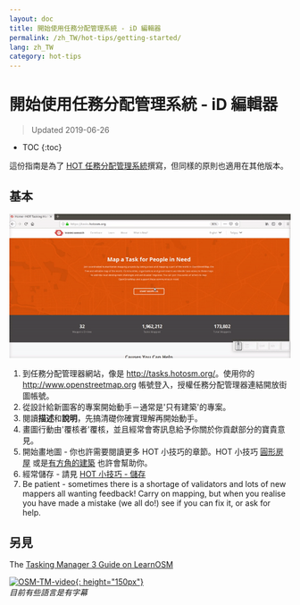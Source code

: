 ```yaml
---
layout: doc
title: 開始使用任務分配管理系統 - iD 編輯器
permalink: /zh_TW/hot-tips/getting-started/
lang: zh_TW
category: hot-tips
---
```


開始使用任務分配管理系統 - iD 編輯器
============

> Updated 2019-06-26  

- TOC
{:toc}

這份指南是為了 [HOT 任務分配管理系統](http://tasks.hotosm.org/)撰寫，但同樣的原則也適用在其他版本。  

基本
--------------

![TM Start][]


1. 到任務分配管理器網站，像是 <http://tasks.hotosm.org/>。使用你的 <http://www.openstreetmap.org> 帳號登入，授權任務分配管理器連結開放街圖帳號。  
2. 從設計給新圖客的專案開始動手－通常是'只有建築'的專案。  
3. 閱讀**描述**和**說明**，先搞清礎你確實理解再開始動手。 
4. 畫圖行動由'覆核者'覆核，並且經常會寄訊息給予你關於你貢獻部分的寶貴意見。  
5. 開始畫地圖 - 你也許需要閱讀更多 HOT 小技巧的章節。HOT 小技巧 [圓形房屋](/zh_TW/hot-tips/tracing-round-buildings/) 或是[有方角的建築](/zh_TW/hot-tips/tracing-rectangular-buildings/) 也許會幫助你。  
6. 經常儲存 - 請見 [HOT 小技巧 - 儲存](/zh_TW/hot-tips/saving/)  
7.  Be patient - sometimes there is a shortage of validators and lots of new mappers all wanting feedback! Carry on mapping, but when you realise you have made a mistake (we all do!) see if you can fix it, or ask for help.  



另見  
---------

The [Tasking Manager 3 Guide on LearnOSM](/en/coordination/tasking-manager3/)  

[![OSM-TM-video]{: height="150px"}](https://www.youtube.com/watch?v=_feTGQXLf_M&list=PLb9506_-6FMHZ3nwn9heri3xjQKrSq1hN&index=9 "人道救援開放街圖小組 - 任務分配管理器教學影片")  
*目前有些語言是有字幕*  


[TM Start]:/images/hot-tips/tm_start.gif "任務分配管理器選擇方塊，接著載入 iD 編輯器"
[keymon]:/images/hot-tips/keymon.png
[OSM-TM-video]: /images/hot-tips/OSM-TM-video.png "人道救援開放街圖小組 - 任務分配管理器教學影片"